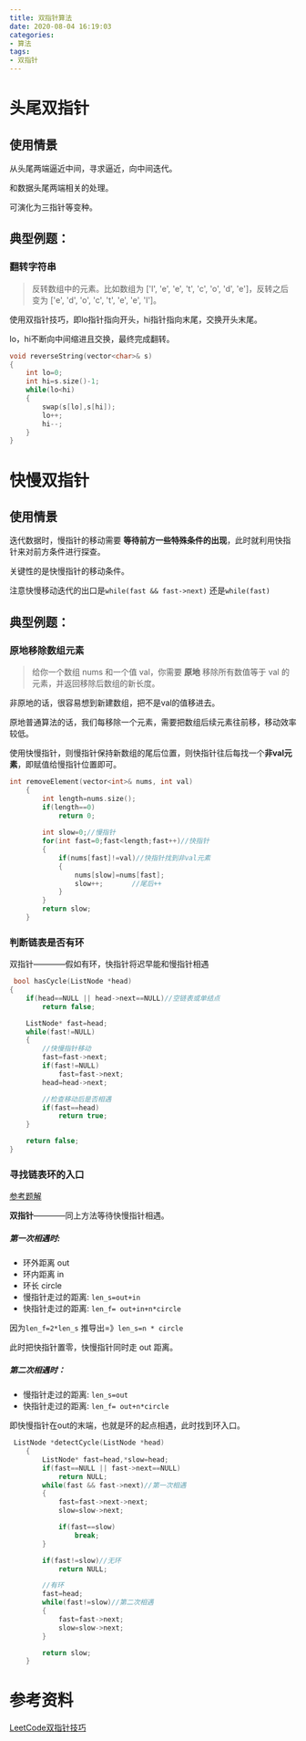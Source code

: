 ```yaml
---
title: 双指针算法
date: 2020-08-04 16:19:03
categories:
- 算法
tags:
- 双指针
---
```


# 头尾双指针
## 使用情景
从头尾两端逼近中间，寻求逼近，向中间迭代。

和数据头尾两端相关的处理。

可演化为三指针等变种。

## 典型例题：

### 翻转字符串
>反转数组中的元素。比如数组为 ['l', 'e', 'e', 't', 'c', 'o', 'd', 'e']，反转之后变为 ['e', 'd', 'o', 'c', 't', 'e', 'e', 'l']。

使用双指针技巧，即lo指针指向开头，hi指针指向末尾，交换开头末尾。

lo，hi不断向中间缩进且交换，最终完成翻转。

```cpp
void reverseString(vector<char>& s) 
{
    int lo=0;
    int hi=s.size()-1;
    while(lo<hi)
    {
        swap(s[lo],s[hi]);    
        lo++;
        hi--;
    }
}
```







# 快慢双指针
## 使用情景
迭代数据时，慢指针的移动需要 **等待前方一些特殊条件的出现**，此时就利用快指针来对前方条件进行探查。

关键性的是快慢指针的移动条件。

注意快慢移动迭代的出口是``while(fast && fast->next)`` 还是``while(fast)``

## 典型例题：



### 原地移除数组元素
>给你一个数组 nums 和一个值 val，你需要 **原地** 移除所有数值等于 val 的元素，并返回移除后数组的新长度。

非原地的话，很容易想到新建数组，把不是val的值移进去。

原地普通算法的话，我们每移除一个元素，需要把数组后续元素往前移，移动效率较低。

使用快慢指针，则慢指针保持新数组的尾后位置，则快指针往后每找一个**非val元素**，即赋值给慢指针位置即可。

```cpp
int removeElement(vector<int>& nums, int val) 
    {
        int length=nums.size();
        if(length==0)
            return 0;
        
        int slow=0;//慢指针
        for(int fast=0;fast<length;fast++)//快指针
        {
            if(nums[fast]!=val)//快指针找到非val元素
            {   
                nums[slow]=nums[fast];
                slow++;       //尾后++   
            }       
        }      
        return slow;
    }
```






### 判断链表是否有环
双指针————假如有环，快指针将迟早能和慢指针相遇

```cpp
 bool hasCycle(ListNode *head) 
{
    if(head==NULL || head->next==NULL)//空链表或单结点
        return false;

    ListNode* fast=head;
    while(fast!=NULL)
    {
        //快慢指针移动
        fast=fast->next;
        if(fast!=NULL)
            fast=fast->next;
        head=head->next;

        //检查移动后是否相遇
        if(fast==head)
            return true;
    }

    return false;
}
```






### 寻找链表环的入口
[参考题解](https://leetcode-cn.com/problems/linked-list-cycle-ii/solution/c-shuang-zhi-zhen-z-by-zrita/)

**双指针**————同上方法等待快慢指针相遇。

##### 第一次相遇时:
- 环外距离 out
- 环内距离 in
- 环长 circle
- 慢指针走过的距离: ``len_s=out+in``
- 快指针走过的距离: ``len_f= out+in+n*circle``

因为``len_f=2*len_s`` 推导出=》``len_s=n * circle``

此时把快指针置零，快慢指针同时走 out 距离。
##### 第二次相遇时：
- 慢指针走过的距离: ``len_s=out``
- 快指针走过的距离: ``len_f= out+n*circle``

即快慢指针在out的末端，也就是环的起点相遇，此时找到环入口。

```cpp
 ListNode *detectCycle(ListNode *head) 
    {
        ListNode* fast=head,*slow=head;
        if(fast==NULL || fast->next==NULL)
            return NULL;
        while(fast && fast->next)//第一次相遇
        {
            fast=fast->next->next;
            slow=slow->next;

            if(fast==slow)
                break;
        }

        if(fast!=slow)//无环
            return NULL;

        //有环
        fast=head;
        while(fast!=slow)//第二次相遇
        {
            fast=fast->next;
            slow=slow->next;
        }

        return slow;
    }
```




# 参考资料
[LeetCode双指针技巧](https://leetcode-cn.com/leetbook/read/array-and-string/cmf5c/)